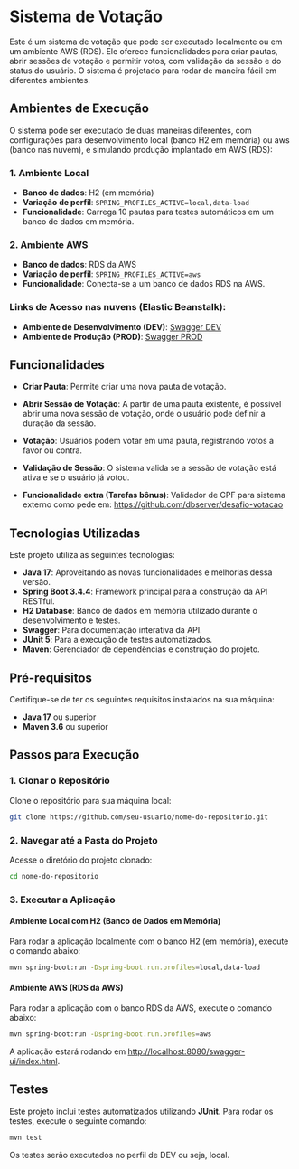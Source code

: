 
# Sistema de Votação

Este é um sistema de votação que pode ser executado localmente ou em um ambiente AWS (RDS). Ele oferece funcionalidades para criar pautas, abrir sessões de votação e permitir votos, com validação da sessão e do status do usuário. O sistema é projetado para rodar de maneira fácil em diferentes ambientes.

## Ambientes de Execução

O sistema pode ser executado de duas maneiras diferentes, com configurações para desenvolvimento local (banco H2 em memória) ou aws (banco nas nuvem), e simulando produção implantado em AWS (RDS):

### 1. **Ambiente Local**
- **Banco de dados**: H2 (em memória)
- **Variação de perfil**: `SPRING_PROFILES_ACTIVE=local,data-load`
- **Funcionalidade**: Carrega 10 pautas para testes automáticos em um banco de dados em memória.

### 2. **Ambiente AWS**
- **Banco de dados**: RDS da AWS
- **Variação de perfil**: `SPRING_PROFILES_ACTIVE=aws`
- **Funcionalidade**: Conecta-se a um banco de dados RDS na AWS.

### Links de Acesso nas nuvens (Elastic Beanstalk):
- **Ambiente de Desenvolvimento (DEV)**: [Swagger DEV](http://votacao-dev.sa-east-1.elasticbeanstalk.com/swagger-ui/index.html)
- **Ambiente de Produção (PROD)**: [Swagger PROD](http://votacao-aws-prod.sa-east-1.elasticbeanstalk.com/swagger-ui/index.html)

## Funcionalidades

- **Criar Pauta**: Permite criar uma nova pauta de votação.
- **Abrir Sessão de Votação**: A partir de uma pauta existente, é possível abrir uma nova sessão de votação, onde o usuário pode definir a duração da sessão.
- **Votação**: Usuários podem votar em uma pauta, registrando votos a favor ou contra.
- **Validação de Sessão**: O sistema valida se a sessão de votação está ativa e se o usuário já votou.

- **Funcionalidade extra (Tarefas bônus)**:  Validador de CPF para sistema externo como pede em: https://github.com/dbserver/desafio-votacao

## Tecnologias Utilizadas

Este projeto utiliza as seguintes tecnologias:

- **Java 17**: Aproveitando as novas funcionalidades e melhorias dessa versão.
- **Spring Boot 3.4.4**: Framework principal para a construção da API RESTful.
- **H2 Database**: Banco de dados em memória utilizado durante o desenvolvimento e testes.
- **Swagger**: Para documentação interativa da API.
- **JUnit 5**: Para a execução de testes automatizados.
- **Maven**: Gerenciador de dependências e construção do projeto.

## Pré-requisitos

Certifique-se de ter os seguintes requisitos instalados na sua máquina:

- **Java 17** ou superior
- **Maven 3.6** ou superior

## Passos para Execução

### 1. Clonar o Repositório

Clone o repositório para sua máquina local:

```bash
git clone https://github.com/seu-usuario/nome-do-repositorio.git
```

### 2. Navegar até a Pasta do Projeto

Acesse o diretório do projeto clonado:

```bash
cd nome-do-repositorio
```

### 3. Executar a Aplicação

#### **Ambiente Local com H2 (Banco de Dados em Memória)**

Para rodar a aplicação localmente com o banco H2 (em memória), execute o comando abaixo:

```bash
mvn spring-boot:run -Dspring-boot.run.profiles=local,data-load
```

#### **Ambiente AWS (RDS da AWS)**

Para rodar a aplicação com o banco RDS da AWS, execute o comando abaixo:

```bash
mvn spring-boot:run -Dspring-boot.run.profiles=aws
```

A aplicação estará rodando em [http://localhost:8080/swagger-ui/index.html](http://localhost:8080/swagger-ui/index.html).

## Testes

Este projeto inclui testes automatizados utilizando **JUnit**. Para rodar os testes, execute o seguinte comando:

```bash
mvn test
```

Os testes serão executados no perfil de DEV ou seja, local.



